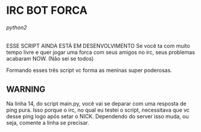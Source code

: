 # IRC BOT FORCA
###### python2
ESSE SCRIPT AINDA ESTÁ EM DESENVOLVIMENTO
Se você ta com muito tempo livre e quer jogar uma forca com seus amigos no irc, seus problemas acabaram NOW. (Não sei se todos)

Formando esses três script vc forma as meninas super poderosas.

## WARNING
Na linha 14, do script main.py, você vai se deparar com uma resposta de ping pura. Isso porque o irc, no qual eu testei o script, necessitava que vc desse ping logo após setar o NICK. Dependendo do server isso muda, ou seja, comente a linha se precisar. 
